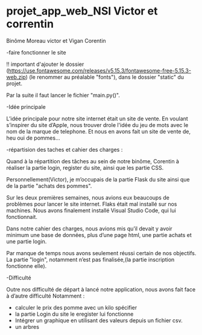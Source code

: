 # projet_app_web_NSI Victor et correntin #

Binôme Moreau victor et Vigan Corentin

-faire fonctionner le site

!! important d'ajouter le dossier (https://use.fontawesome.com/releases/v5.15.3/fontawesome-free-5.15.3-web.zip) (le renommer au préalable "fonts"), dans le dossier "static" du projet. 

Par la suite il faut lancer le fichier "main.py()". 


-Idée principale

L’idée principale pour notre site internet était un site de vente.
En voulant s’inspirer du site d’Apple, nous trouver drole l'idée du jeu de mots avec le nom de la marque de telephone. Et nous en avons fait un site de vente de, heu oui de pommes...


-répartision des taches et cahier des charges : 

Quand à la répartition des tâches au sein de notre binôme, Corentin à réaliser la partie login, 
register du site, ainsi que les partie CSS.


Personnellement(Victor), je m’occupais de la partie Flask du site ainsi que de la partie "achats des pommes".

Sur les deux premières semaines, nous avions eux beaucoups de problèmes pour lancer le site internet. Flaks était mal installé sur nos machines. 
Nous avons finalement installé Visual Studio Code, qui lui fonctionnait.

Dans notre cahier des charges, nous avions mis qu’il devait y avoir minimum une base de données, plus d’une page html, une partie achats et une partie login.

Par manque de temps nous avons seulement réussi certain de nos objectifs. La partie "login", notamment
n’est pas finalisée,(la partie inscription fonctionne elle).

-Difficulté 

Outre nos difficulté de départ à lancé notre application, nous avons fait face à d’autre difficulté Notamment : 

- calculer le prix des pomme avec un kilo spécifier
- la partie Login du site le eregister lui fonctionne
- Intégrer un graphique en utilisant des valeurs depuis un fichier csv.
- un arbres

